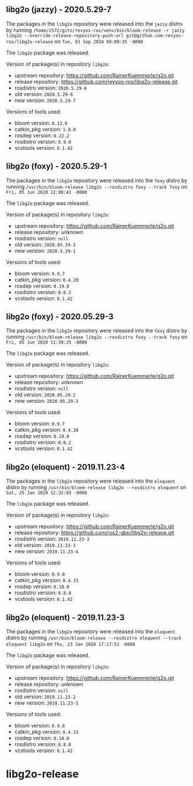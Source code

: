 ## libg2o (jazzy) - 2020.5.29-7

The packages in the `libg2o` repository were released into the `jazzy` distro by running `/home/z572/gits/revyos-ros/venv/bin/bloom-release -r jazzy libg2o --override-release-repository-push-url git@github.com:revyos-ros/libg2o-release` on `Tue, 03 Sep 2024 09:00:35 -0000`

The `libg2o` package was released.

Version of package(s) in repository `libg2o`:

- upstream repository: https://github.com/RainerKuemmerle/g2o.git
- release repository: https://github.com/revyos-ros/libg2o-release.git
- rosdistro version: `2020.5.29-6`
- old version: `2020.5.29-6`
- new version: `2020.5.29-7`

Versions of tools used:

- bloom version: `0.12.0`
- catkin_pkg version: `1.0.0`
- rosdep version: `0.22.2`
- rosdistro version: `0.9.0`
- vcstools version: `0.1.42`


## libg2o (foxy) - 2020.5.29-1

The packages in the `libg2o` repository were released into the `foxy` distro by running `/usr/bin/bloom-release libg2o --rosdistro foxy --track foxy` on `Fri, 05 Jun 2020 12:08:41 -0000`

The `libg2o` package was released.

Version of package(s) in repository `libg2o`:

- upstream repository: https://github.com/RainerKuemmerle/g2o.git
- release repository: unknown
- rosdistro version: `null`
- old version: `2020.05.29-3`
- new version: `2020.5.29-1`

Versions of tools used:

- bloom version: `0.9.7`
- catkin_pkg version: `0.4.20`
- rosdep version: `0.19.0`
- rosdistro version: `0.8.2`
- vcstools version: `0.1.42`


## libg2o (foxy) - 2020.05.29-3

The packages in the `libg2o` repository were released into the `foxy` distro by running `/usr/bin/bloom-release libg2o --rosdistro foxy --track foxy` on `Fri, 05 Jun 2020 11:39:25 -0000`

The `libg2o` package was released.

Version of package(s) in repository `libg2o`:

- upstream repository: https://github.com/RainerKuemmerle/g2o.git
- release repository: unknown
- rosdistro version: `null`
- old version: `2020.05.29-2`
- new version: `2020.05.29-3`

Versions of tools used:

- bloom version: `0.9.7`
- catkin_pkg version: `0.4.20`
- rosdep version: `0.19.0`
- rosdistro version: `0.8.2`
- vcstools version: `0.1.42`


## libg2o (eloquent) - 2019.11.23-4

The packages in the `libg2o` repository were released into the `eloquent` distro by running `/usr/bin/bloom-release libg2o --rosdistro eloquent` on `Sat, 25 Jan 2020 12:32:03 -0000`

The `libg2o` package was released.

Version of package(s) in repository `libg2o`:

- upstream repository: https://github.com/RainerKuemmerle/g2o.git
- release repository: https://github.com/ros2-gbp/libg2o-release.git
- rosdistro version: `2019.11.23-3`
- old version: `2019.11.23-3`
- new version: `2019.11.23-4`

Versions of tools used:

- bloom version: `0.9.0`
- catkin_pkg version: `0.4.15`
- rosdep version: `0.18.0`
- rosdistro version: `0.8.0`
- vcstools version: `0.1.42`


## libg2o (eloquent) - 2019.11.23-3

The packages in the `libg2o` repository were released into the `eloquent` distro by running `/usr/bin/bloom-release --rosdistro eloquent --track eloquent libg2o` on `Thu, 23 Jan 2020 17:17:51 -0000`

The `libg2o` package was released.

Version of package(s) in repository `libg2o`:

- upstream repository: https://github.com/RainerKuemmerle/g2o.git
- release repository: unknown
- rosdistro version: `null`
- old version: `2019.11.23-2`
- new version: `2019.11.23-3`

Versions of tools used:

- bloom version: `0.9.0`
- catkin_pkg version: `0.4.15`
- rosdep version: `0.18.0`
- rosdistro version: `0.8.0`
- vcstools version: `0.1.42`


# libg2o-release
